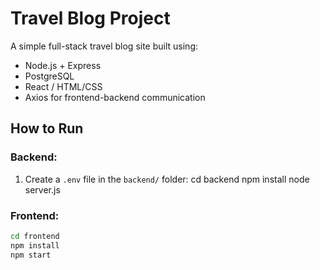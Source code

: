# Travel Blog Project

A simple full-stack travel blog site built using:

- Node.js + Express
- PostgreSQL
- React / HTML/CSS
- Axios for frontend-backend communication

## How to Run

### Backend:
1. Create a `.env` file in the `backend/` folder:
cd backend
npm install
node server.js



### Frontend:
```bash
cd frontend
npm install
npm start
